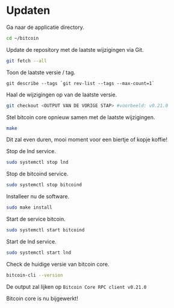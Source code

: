 # Updaten

Ga naar de applicatie directory.

```bash
cd ~/bitcoin
```

Update de repository met de laatste wijzigingen via Git.

```bash
git fetch --all
```

Toon de laatste versie / tag.

```text
git describe --tags `git rev-list --tags --max-count=1`
```

Haal de wijzigingen op van de laatste versie.

```bash
git checkout <OUTPUT VAN DE VORIGE STAP> #voorbeeld: v0.21.0
```

Stel bitcoin core opnieuw samen met de laatste wijzigingen.

```bash
make
```

Dit zal even duren, mooi moment voor een biertje of kopje koffie!

Stop de lnd service.

```bash
sudo systemctl stop lnd
```

Stop de bitcoind service.

```bash
sudo systemctl stop bitcoind
```

Installeer nu de software.

```bash
sudo make install
```

Start de service bitcoin.

```bash
sudo systemctl start bitcoind
```

Start de lnd service.

```bash
sudo systemctl start lnd
```

Check de huidige versie van bitcoin core.

```bash
bitcoin-cli --version
```

De output zal lijken op `Bitcoin Core RPC client v0.21.0`

Bitcoin core is nu bijgewerkt!

